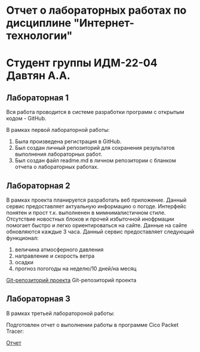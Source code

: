 # Отчет о лабораторных работах по дисциплине "Интернет-технологии"
# Студент группы ИДМ-22-04 Давтян А.А.

## Лабораторная 1

Вся работа проводится в системе разработки программ с открытым кодом - GitHub.

В рамках первой лабораторной работы:

1. Была произведена регистрация в GitHub.
2. Был создан личный репозиторий для сохранения результатов выполнения лабораторных работ.
3. Был создан файл readme.md в личном репозитории с бланком отчета о лабораторных работах.

## Лабораторная 2


В рамках проекта планируется разработать веб приложение. Данный сервис предоставляет актуальную информацию о погоде. Интерфейс понятен и прост т.к. выполненен в
мимнималистичном стиле. Отсутствие новостных блоков и прочей избыточной инофрмации помогает быстро и легко ориентироваться на сайте. Данные на сайте обновляются каждые 
3 часа. Данный сервис предоставляет следующий функционал:

1. величина атмосферного давления
2. направление и скорость ветра
3. осадки
4. прогноз погогоды на неделю/10 дней/на месяц

[Git-репозиторий проекта](https://github.com/Qoer/wheser/wiki/Weather-team)
Git-репозиторий проекта 

## Лабораторная 3

В рамках третьей лаборатороной работы:

Подготовлен отчет о выполнении работы в программе Cico Packet Tracer:

[Отчет]()

